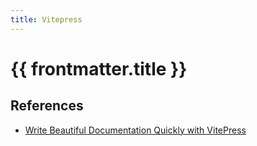 ```yaml
---
title: Vitepress
---
```


# {{ frontmatter.title }}

## References

* [Write Beautiful Documentation Quickly with VitePress](https://learnvue.co/tutorials/write-docs-with-vitepress)